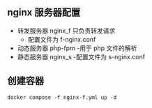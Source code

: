 ## nginx 服务器配置
- 转发服务器 nginx_f 只负责转发请求
  - 配置文件为 f-nginx.conf
- 动态服务器 php-fpm
  -用于 php 文件的解析
- 静态服务器 nginx_s
  -配置文件为 s-nginx.conf

## 创建容器
```
docker compose -f nginx-f.yml up -d
```
